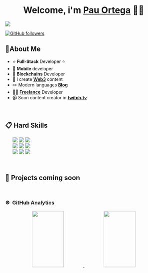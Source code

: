 

<!--
**pauortegarcia/pauortegarcia** is a ✨ _special_ ✨ repository because its `README.md` (this file) appears on your GitHub profile. -->

<div align="center">
<h1 align="center">Welcome, i'm <a target="_blank" href="https://pauog.dev">Pau Ortega</a> 🧑‍💻</h1>
</div>
<img src="https://i.imgur.com/Zd4Z9Lx.jpeg" />


[![GitHub followers](https://img.shields.io/github/followers/pauortegarcia?style=social)](https://github.com/pauortegarcia)


## 🤵About Me

- ⭐ **Full-Stack** Developer ⭐ 
- 📲 **Mobile** developer
- 💎 **Blockchains** Developer
- 🎥 I create **[Web3](https://instagram.com/pauogdev)** content
- ✏️ Modern languages **[Blog](https://bytedev.blog)**
- 🧑‍🏫 **[Freelance](https://pauog.dev)** Developer
- 📹 Soon content creator in **[twitch.tv](https://twitch.tv/pauogdev)**
<br>

## 📋 Hard Skills
<ul style="list-style-type: none;">
  <li col="3">
    <img src="https://img.shields.io/badge/%E2%AD%90%E2%AD%90%E2%AD%90%E2%AD%90%E2%AD%90-text?label=Java&labelColor=%230792CA&color=%239474FA" />
    <img src="https://img.shields.io/badge/%E2%AD%90%E2%AD%90%E2%AD%90-text?label=NodeJS&labelColor=%230792CA&color=%239474FA" />
    <img src="https://img.shields.io/badge/%E2%AD%90%E2%AD%90%E2%AD%90-text?label=Kotlin&labelColor=%230792CA&color=%239474FA" />
  </li>
  <li col="3" >
    <img src="https://img.shields.io/badge/%E2%AD%90%E2%AD%90%E2%AD%90%E2%AD%90-text?label=JavaScript&labelColor=%230792CA&color=%239474FA" />
    <img src="https://img.shields.io/badge/%E2%AD%90%E2%AD%90%E2%AD%90%E2%AD%90-text?label=PHP&labelColor=%230792CA&color=%239474FA" />
    <img src="https://img.shields.io/badge/%E2%AD%90%E2%AD%90%E2%AD%90%E2%AD%90%E2%AD%90-text?label=SQL&labelColor=%230792CA&color=%239474FA" />
  </li>
  <li col="3">
    <img src="https://img.shields.io/badge/%E2%AD%90%E2%AD%90%E2%AD%90%E2%AD%90-text?label=CSS3&labelColor=%230792CA&color=%239474FA" />
    <img src="https://img.shields.io/badge/%E2%AD%90%20%20%E2%AD%90%E2%AD%90-text?label=React&labelColor=%230792CA&color=%239474FA" />
    <img src="https://img.shields.io/badge/%E2%AD%90%20%20%E2%AD%90%E2%AD%90-text?label=Astro&labelColor=%230792CA&color=%239474FA" />
  </li>
</ul>


<br>

## 🚀 Projects coming soon
                                                                            
</div>
<br>

### ⚙️ &nbsp;GitHub Analytics

<p align="center">
<a href="https://github.com/pauogdev">
  <img height="180em" width="45%" src="https://github-readme-stats-eight-theta.vercel.app/api?username=pauogdev&show_icons=true&theme=algolia&include_all_commits=true&count_private=true"/>
  <img height="180em" width="45%" src="https://github-readme-stats-eight-theta.vercel.app/api/top-langs/?username=pauogdev&layout=compact&langs_count=8&theme=algolia"/>
  
</a>
</p>
